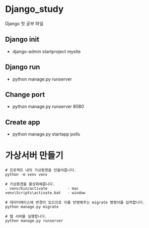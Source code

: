 # Django_study
Django 첫 공부 파일 


## Django init
- django-admin startproject mysite

## Django run 
- python manage.py runserver


## Change port 
- python manage.py runserver 8080


## Create app
- python manage.py startapp polls

# 가상서버 만들기

```
# 프로젝트 내의 가상환경을 만들어줍니다.
python -m venv venv

# 가상환경을 활성화해줍니다.
. venv/bin/activate         - mac
venv\Scripts\activate.bat   - window

# 데이터베이스에 변경이 있으므로 이를 반영해주는 migrate 명령어를 입력합니다.
python manage.py migrate

# 웹 서버를 실행합니다.
python manage.py runserver
```

